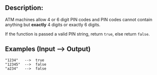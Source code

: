 ## Description:

ATM machines allow 4 or 6 digit PIN codes and PIN codes cannot contain anything but **exactly** 4 digits or exactly 6 digits.

If the function is passed a valid PIN string, return `true`, else return `false`.

## Examples (Input --> Output)
```
"1234"   -->  true
"12345"  -->  false
"a234"   -->  false
```
